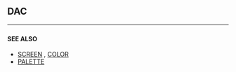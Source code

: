 ## DAC
---

### 

#### SEE ALSO
* [SCREEN](./SCREEN.md) , [COLOR](./COLOR.md)
* [PALETTE](./PALETTE.md)
